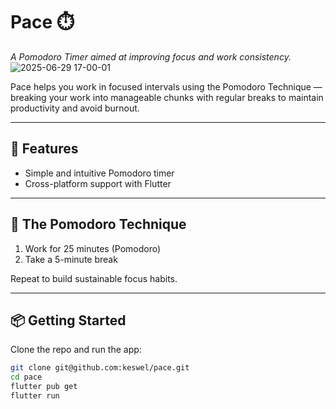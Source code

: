 # Pace ⏱️  
*A Pomodoro Timer aimed at improving focus and work consistency.*
![2025-06-29 17-00-01](https://github.com/user-attachments/assets/6e135d55-f801-4935-8079-39b9f6c459a5)

Pace helps you work in focused intervals using the Pomodoro Technique — breaking your work into manageable chunks with regular breaks to maintain productivity and avoid burnout.

---

## 🚀 Features

- Simple and intuitive Pomodoro timer
- Cross-platform support with Flutter

---

## 🧠 The Pomodoro Technique

1. Work for 25 minutes (Pomodoro)
2. Take a 5-minute break

Repeat to build sustainable focus habits.

---

## 📦 Getting Started

Clone the repo and run the app:

```bash
git clone git@github.com:keswel/pace.git
cd pace
flutter pub get
flutter run

